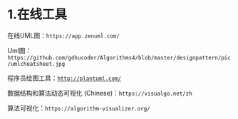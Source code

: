 # 1.在线工具

在线UML图：`https://app.zenuml.com/`
 
Uml图：`https://github.com/gdhucoder/Algorithms4/blob/master/designpattern/pic/umlcheatsheet.jpg`

程序员绘图工具：[`http://plantuml.com/`](http://plantuml.com/)

数据结构和算法动态可视化 (Chinese)：`https://visualgo.net/zh`

算法可视化：`https://algorithm-visualizer.org/`

